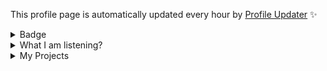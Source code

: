 This profile page is automatically updated every hour by [Profile Updater](https://github.com/narze/profile-updater) ✨

<details>
<summary>Badge</summary>
<img src="https://github-profile-trophy.vercel.app/?username=tinvv&theme=discord&column=8)" />
</details>
<details>
<summary>What I am listening?</summary>
  
[![img](https://spotify-github-profile.vercel.app/api/view?uid=0ysdo113nkd8khvn2kn7al2s5&cover_image=true&theme=default)](https://spotify-github-profile.vercel.app/api/view.svg?uid=0ysdo113nkd8khvn2kn7al2s5&redirect=true)
  
</details>

<details>
<summary>
My Projects
</summary>
  
<!--%%% PROFILE UPDATER (Tin-Tinnaphat/profile-updater) : START %%%-->
## Active projects

- [Headache Dictionary](https://github.com/tinvv/AnyDictionary)
- [Discord.js-v13-bot-starter](https://github.com/tinvv/Discord.js-v13-bot-starter)
- [Cocoffee](https://github.com/tinvv/Goshawk)
- [มุกแป๊ก ๆ](https://github.com/tinvv/MukPakPak)
- [Nohello-th](https://github.com/tinvv/nohello-th)
- [The Earth Collection](https://github.com/tinvv/Record-of-the-Earth)
- [Web](https://github.com/tinvv/web)

## Contribute Projects

- [Awesome-cheab-quotes](https://github.com/tinvv/awesome-cheab-quotes)
- [Awesome-prayuth-works](https://github.com/tinvv/awesome-prayuth-works)
- [Baht.js](https://github.com/tinvv/baht.js)
- [Coffee-to-code](https://github.com/tinvv/coffee-to-code)
- [Learn](https://github.com/tinvv/learn)
- [Nohello-th](https://github.com/tinvv/nohello-th)
- [Nunmun](https://github.com/tinvv/nunmun)
- [Profile-updater](https://github.com/tinvv/profile-updater)
- [Torpleng](https://github.com/tinvv/torpleng)

<!--%%% PROFILE UPDATER (Tin-Tinnaphat/profile-updater) : END %%%-->
